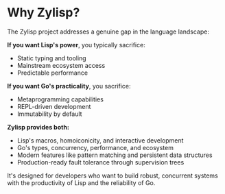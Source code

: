 # Why Zylisp?

The Zylisp project addresses a genuine gap in the language landscape:

**If you want Lisp's power**, you typically sacrifice:

- Static typing and tooling
- Mainstream ecosystem access
- Predictable performance

**If you want Go's practicality**, you sacrifice:

- Metaprogramming capabilities
- REPL-driven development
- Immutability by default

**Zylisp provides both:**

- Lisp's macros, homoiconicity, and interactive development
- Go's types, concurrency, performance, and ecosystem
- Modern features like pattern matching and persistent data structures
- Production-ready fault tolerance through supervision trees

It's designed for developers who want to build robust, concurrent systems with the productivity of Lisp and the reliability of Go.
